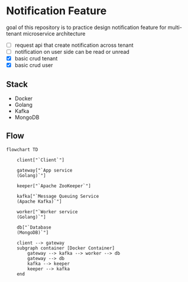# Notification Feature

goal of this repository is to practice design notification feature for multi-tenant microservice architecture

- [ ] request api that create notification across tenant
- [ ] notification on user side can be read or unread
- [x] basic crud tenant
- [x] basic crud user

## Stack

- Docker
- Golang
- Kafka
- MongoDB

## Flow

```mermaid
flowchart TD

    client["`Client`"]

    gateway["`App service
    (Golang)`"]

    keeper["`Apache ZooKeeper`"]

    kafka["`Message Queuing Service
    (Apache Kafka)`"]

    worker["`Worker service
    (Golang)`"]

    db["`Database
    (MongoDB)`"]

    client --> gateway
    subgraph container [Docker Container]
        gateway --> kafka --> worker --> db
        gateway --> db
        kafka --> keeper
        keeper --> kafka
    end

```
